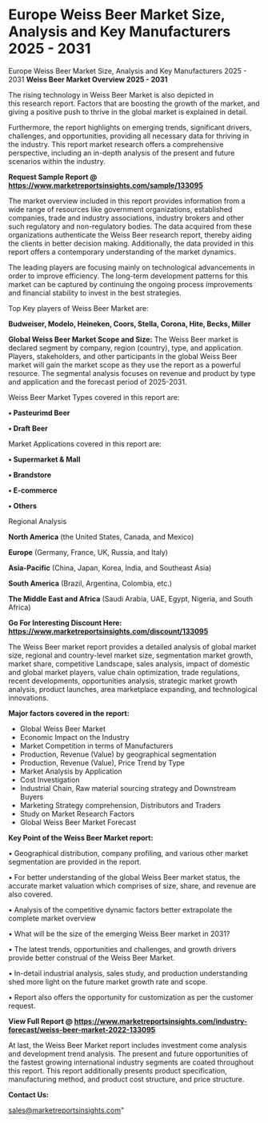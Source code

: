 # Europe Weiss Beer Market Size, Analysis and Key Manufacturers 2025 - 2031
Europe Weiss Beer Market Size, Analysis and Key Manufacturers 2025 - 2031
<Strong> Weiss Beer Market Overview 2025 - 2031</strong>

The rising technology in Weiss Beer Market is also depicted in this research report. Factors that are boosting the growth of the market, and giving a positive push to thrive in the global market is explained in detail.

Furthermore, the report highlights on emerging trends, significant drivers, challenges, and opportunities, providing all necessary data for thriving in the industry. This report market research offers a comprehensive perspective, including an in-depth analysis of the present and future scenarios within the industry.

<strong>Request Sample Report @ <a href=https://www.marketreportsinsights.com/sample/133095>https://www.marketreportsinsights.com/sample/133095</a></strong>

The market overview included in this report provides information from a wide range of resources like government organizations, established companies, trade and industry associations, industry brokers and other such regulatory and non-regulatory bodies. The data acquired from these organizations authenticate the Weiss Beer research report, thereby aiding the clients in better decision making. Additionally, the data provided in this report offers a contemporary understanding of the market dynamics.

The leading players are focusing mainly on technological advancements in order to improve efficiency. The long-term development patterns for this market can be captured by continuing the ongoing process improvements and financial stability to invest in the best strategies.

Top Key players of Weiss Beer Market are:

<strong>Budweiser, Modelo, Heineken, Coors, Stella, Corona, Hite, Becks, Miller</strong>

<strong><b>Global Weiss Beer Market Scope and Size:</b></strong>
The Weiss Beer market is declared segment by company, region (country), type, and application. Players, stakeholders, and other participants in the global Weiss Beer market will gain the market scope as they use the report as a powerful resource. The segmental analysis focuses on revenue and product by type and application and the forecast period of 2025-2031.

Weiss Beer Market Types covered in this report are:

<strong>• Pasteurimd Beer

• Draft Beer</strong>

Market Applications covered in this report are:

<strong>• Supermarket & Mall

• Brandstore

• E-commerce

• Others</strong> 

Regional Analysis

<strong>North America</strong> (the United States, Canada, and Mexico)

<strong>Europe</strong> (Germany, France, UK, Russia, and Italy)

<strong>Asia-Pacific</strong> (China, Japan, Korea, India, and Southeast Asia)

<strong>South America</strong> (Brazil, Argentina, Colombia, etc.)

<strong>The Middle East and Africa</strong> (Saudi Arabia, UAE, Egypt, Nigeria, and South Africa)

<strong>Go For Interesting Discount Here: <a href=https://www.marketreportsinsights.com/discount/133095>https://www.marketreportsinsights.com/discount/133095</a></strong>

The Weiss Beer market report provides a detailed analysis of global market size, regional and country-level market size, segmentation market growth, market share, competitive Landscape, sales analysis, impact of domestic and global market players, value chain optimization, trade regulations, recent developments, opportunities analysis, strategic market growth analysis, product launches, area marketplace expanding, and technological innovations.

<strong><b>Major factors covered in the report:</b></strong>
<ul>
  <li>Global Weiss Beer Market </li>
  <li>Economic Impact on the Industry</li>
  <li>Market Competition in terms of Manufacturers</li>
  <li>Production, Revenue (Value) by geographical segmentation</li>
  <li>Production, Revenue (Value), Price Trend by Type</li>
  <li>Market Analysis by Application</li>
  <li>Cost Investigation</li>
  <li>Industrial Chain, Raw material sourcing strategy and Downstream Buyers</li>
  <li>Marketing Strategy comprehension, Distributors and Traders</li>
  <li>Study on Market Research Factors</li>
  <li>Global Weiss Beer Market Forecast</li>
</ul>

<strong><b>Key Point of the Weiss Beer Market report:</b></strong>

• Geographical distribution, company profiling, and various other market segmentation are provided in the report.

• For better understanding of the global Weiss Beer market status, the accurate market valuation which comprises of size, share, and revenue are also covered.

• Analysis of the competitive dynamic factors better extrapolate the complete market overview

• What will be the size of the emerging Weiss Beer market in 2031?

• The latest trends, opportunities and challenges, and growth drivers provide better construal of the Weiss Beer Market.

• In-detail industrial analysis, sales study, and production understanding shed more light on the future market growth rate and scope.

• Report also offers the opportunity for customization as per the customer request.

<strong><b>View Full Report @ <a href=https://www.marketreportsinsights.com/industry-forecast/weiss-beer-market-2022-133095>https://www.marketreportsinsights.com/industry-forecast/weiss-beer-market-2022-133095</a></b></strong>


At last, the Weiss Beer Market report includes investment come analysis and development trend analysis. The present and future opportunities of the fastest growing international industry segments are coated throughout this report. This report additionally presents product specification, manufacturing method, and product cost structure, and price structure.

<strong>Contact Us:</strong>

sales@marketreportsinsights.com"
